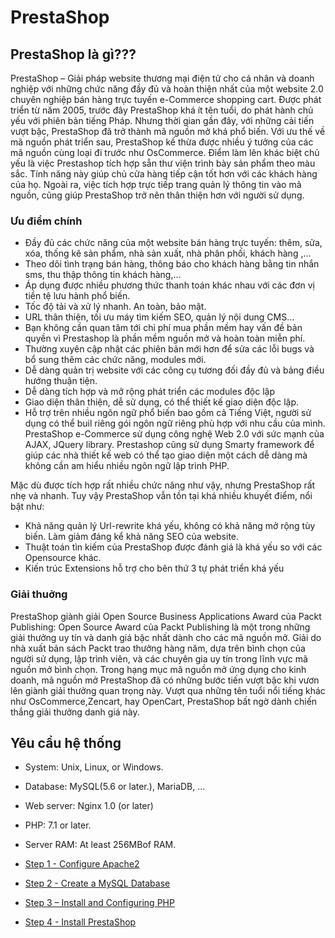 # PrestaShop

## PrestaShop là gì???
PrestaShop – Giải pháp website thương mại điện tử cho cá nhân và doanh nghiệp với những chức năng đầy đủ và hoàn thiện nhất của một website 2.0 chuyên nghiệp bán hàng trực tuyến e-Commerce shopping cart.
Được phát triển từ năm 2005, trước đây PrestaShop khá ít tên tuổi, do phát hành chủ yếu với phiên bản tiếng Pháp. Nhưng thời gian gần đây, với những cải tiến vượt bậc, PrestaShop đã trở thành mã nguồn mở khá phổ biến.
Với ưu thế về mã nguồn phát triển sau, PrestaShop kế thừa được nhiều ý tưởng của các mã nguồn cùng loại đi trước như OsCommerce. Điểm làm lên khác biệt chủ yếu là việc Prestashop tích hợp sẵn thư viện trình bày sản phẩm theo màu sắc. Tính năng này giúp chủ cửa hàng tiếp cận tốt hơn với các khách hàng của họ.
Ngoài ra, việc tích hợp trực tiếp trang quản lý thông tin vào mã nguồn, cũng giúp PrestaShop trở nên thân thiện hơn với người sử dụng.

### Ưu điểm chính
- Đầy đủ các chức năng của một website bán hàng trực tuyến: thêm, sửa, xóa, thống kê sản phẩm, nhà sản xuất, nhà phân phối, khách hàng ,…
- Theo dõi tình trạng bán hàng, thông báo cho khách hàng bằng tin nhắn sms, thu thập thông tin khách hàng,…
- Áp dụng được nhiều phương thức thanh toán khác nhau với các đơn vị tiền tệ lưu hành phổ biến.
- Tốc độ tải và xử lý nhanh. An toàn, bảo mật.
- URL thân thiện, tối ưu máy tìm kiếm SEO, quản lý nội dung CMS…
- Bạn không cần quan tâm tới chi phí mua phần mềm hay vấn đề bản quyền vì Prestashop là phần mềm nguồn mở và hoàn toàn miễn phí.
- Thường xuyên cập nhật các phiên bản mới hơn để sửa các lỗi bugs và bổ sung thêm các chức năng, modules mới.
- Dễ dàng quản trị website với các công cụ tương đối đầy đủ và bảng điều hướng thuận tiện.
- Dễ dàng tích hợp và mở rộng phát triển các modules độc lập
- Giao diện thân thiện, dễ sử dụng, có thể thiết kế giao diện độc lập.
- Hỗ trợ trên nhiều ngôn ngữ phổ biến bao gồm cả Tiếng Việt, người sử dụng có thể buil riêng gói ngôn ngữ riêng phù hợp với nhu cầu của mình. PrestaShop e-Commerce sử dụng công nghệ Web 2.0 với sức mạnh của AJAX, JQuery library. Prestashop cũng sử dụng Smarty framework để giúp các nhà thiết kế web có thể tạo giao diện một cách dễ dàng mà không cần am hiểu nhiều ngôn ngữ lập trình PHP.

Mặc dù được tích hợp rất nhiều chức năng như vậy, nhưng PrestaShop rất nhẹ và nhanh. Tuy vậy PrestaShop vẫn tồn tại khá nhiều khuyết điểm, nổi bật như:
- Khả năng quản lý Url-rewrite khá yếu, không có khả năng mở rộng tùy biến. Làm giảm đáng kể khả năng SEO của website.
- Thuật toán tìn kiếm của PrestaShop được đánh giá là khá yếu so với các Opensource khác.
- Kiến trúc Extensions hỗ trợ cho bên thứ 3 tự phát triển khá yếu

### Giải thuởng
PrestaShop giành giải Open Source Business Applications Award của Packt Publishing: Open Source Award của Packt Publishing là một trong những giải thưởng uy tín và danh giá bậc nhất dành cho các mã nguồn mở. Giải do nhà xuất bản sách Packt trao thưởng hàng năm, dựa trên bình chọn của người sử dụng, lập trình viên, và các chuyên gia uy tín trong lĩnh vực mã nguồn mở bình chọn.
Trong hạng mục mã nguồn mở ứng dụng cho kinh doanh, mã nguồn mở PrestaShop đã có những bước tiến vượt bậc khi vươn lên giành giải thưởng quan trọng này. Vượt qua những tên tuổi nổi tiếng khác như OsCommerce,Zencart, hay OpenCart, PrestaShop bất ngờ dành chiến thắng giải thưởng danh giá này.

## Yêu cầu hệ thống
- System: Unix, Linux, or Windows.
- Database: MySQL(5.6 or later.), MariaDB, ...
- Web server: Nginx 1.0 (or later)
- PHP: 7.1 or later.
- Server RAM: At least 256MBof RAM.


- [Step 1 - Configure Apache2](https://github.com/letrungpham700/setup-prestashop/blob/main/docs/InstallApache.md)
- [Step 2 - Create a MySQL Database](https://github.com/letrungpham700/setup-prestashop/blob/main/docs/CreateDatabase.md)
- [Step 3 – Install and Configuring PHP](https://github.com/letrungpham700/setup-prestashop/blob/main/docs/InstallvsConfigPHP.md)
- [Step 4 - Install PrestaShop](https://github.com/letrungpham700/setup-prestashop/blob/main/docs/InstallPrestaShop.md)






